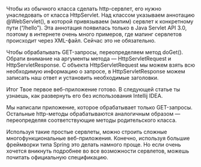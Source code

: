 Чтобы из обычного класса сделать http-сервлет, его нужно унаследовать от класса HttpServlet. Над классом указываем аннотацию @WebServlet(), 
в которой привязываем (мапим) сервлет к конкретному пути (“/hello”). Эта аннотация появилась только в Java Servlet API 3.0, поэтому 
в интернете очень много примеров, где мапинг сервлетов происходит через XML-файл. Сейчас это не обязательно.

Чтобы обрабатывать GET-запросы, переопределяем метод doGet(). Обрати внимание на аргументы метода — HttpServletRequest и HttpServletResponse. 
С объекта HttpServletRequest мы можем взять всю необходимую информацию о запросе, в HttpServletResponse можем записать наш ответ и установить необходимые заголовки.

Итог
Твое первое веб-приложение готово. В следующей статье ты узнаешь, как развернуть его без использования Intellij IDEA.

Мы написали приложение, которое обрабатывает только GET-запросы. Остальные http-методы обрабатываются аналогичным образом — переопределяя 
соответствующие методы родительского класса.

Используя такие простые сервлеты, можно строить сложные многофункциональные веб-приложения. Конечно, используя большие фреймворки типа Spring это делать намного проще.
Но если очень хочется вникнуть подробнее во все возможности сервлетов, можешь почитать официальную спецификацию.
